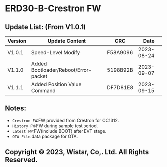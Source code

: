 # ERD30-B-Crestron FW
 ##  Update List: (From V1.0.1)
|Version|Update Content|CRC|Date|
|-|-|-|-|
|V1.0.1|Speed-Level Modify|F58A9096|2023-08-24|
|V1.1.0|Added Bootloader/Reboot/Error-packet|5198B92B|2023-09-07|  
|V1.1.1|Added Position Value Command|DF7D81E8|2023-09-15|  

 ## Notes: 
* `Crestron FW`:FW provided from Crestron for CC1312.  
* `History FW`:FW during sample test period.  
* `Latest FW`:FW(include BOOT) after EVT stage.  
* `OTA File`:data package for OTA. 
 ##  Copyright © 2023, Wistar, Co,. Ltd. All Rights Reserved.
